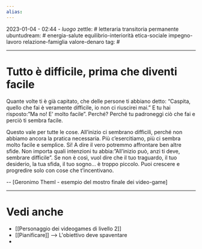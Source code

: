```yaml
---
alias: 
---
```

2023-01-04 - 02:44 - *luogo*
zettle: # letteraria transitoria permanente
ubuntudream: # energia-salute equilibrio-interiorità etica-sociale impegno-lavoro relazione-famiglia valore-denaro 
tag: #

---
# Tutto è difficile, prima che diventi facile
Quante volte ti è già capitato, che delle persone ti abbiano detto: “Caspita, quello che fai è veramente difficile, io non ci riuscirei mai.” E tu hai risposto:”Ma no! E’ molto facile”. Perché? Perché tu padroneggi ciò che fai e perciò ti sembra facile.

Questo vale per tutte le cose. All’inizio ci sembrano difficili, perché non abbiamo ancora la pratica necessaria. Più c’esercitiamo, più ci sembra molto facile e semplice. Si! A dire il vero potremmo affrontare ben altre sfide. Non importa quali intenzioni tu abbia:”All’inizio può, anzi ti deve, sembrare difficile”. Se non è così, vuol dire che il tuo traguardo, il tuo desiderio, la tua sfida, il tuo sogno… è troppo piccolo. Puoi crescere e progredire solo con cose che t’incentivano.

--
[Geronimo Theml - esempio del mostro finale dei video-game]


---
# Vedi anche
- [[Personaggio dei videogames di livello 2]]
- [[Pianificare]] --> L'obiettivo deve spaventare
- 